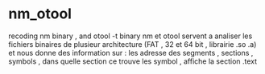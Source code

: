 # nm_otool
recoding nm binary , and otool -t binary
nm et otool servent a analiser les fichiers binaires de plusieur architecture (FAT , 32 et 64 bit , librairie .so .a)
et nous donne des information sur : les adresse des segments , sections , symbols , dans quelle section ce trouve les symbol , affiche la section .text

